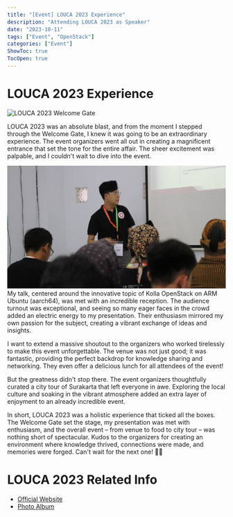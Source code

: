 ```yaml
---
title: "[Event] LOUCA 2023 Experience"
description: "Attending LOUCA 2023 as Speaker"
date: "2023-10-11"
tags: ["Event", "OpenStack"]
categories: ["Event"]
ShowToc: true
TocOpen: true
---
```



# LOUCA 2023 Experience
![LOUCA 2023 Welcome Gate](/images/LOUCA23-WELCOME.jpg)

LOUCA 2023 was an absolute blast, and from the moment I stepped through the Welcome Gate, I knew it was going to be an extraordinary experience. The event organizers went all out in creating a magnificent entrance that set the tone for the entire affair. The sheer excitement was palpable, and I couldn't wait to dive into the event.

![LOUCA 2023 Speak](/images/LOUCA23-SESSION.jpg)
My talk, centered around the innovative topic of Kolla OpenStack on ARM Ubuntu (aarch64), was met with an incredible reception. The audience turnout was exceptional, and seeing so many eager faces in the crowd added an electric energy to my presentation. Their enthusiasm mirrored my own passion for the subject, creating a vibrant exchange of ideas and insights.

I want to extend a massive shoutout to the organizers who worked tirelessly to make this event unforgettable. The venue was not just good; it was fantastic, providing the perfect backdrop for knowledge sharing and networking. They even offer a delicious lunch for all attendees of the event!

But the greatness didn't stop there. The event organizers thoughtfully curated a city tour of Surakarta that left everyone in awe. Exploring the local culture and soaking in the vibrant atmosphere added an extra layer of enjoyment to an already incredible event.

In short, LOUCA 2023 was a holistic experience that ticked all the boxes. The Welcome Gate set the stage, my presentation was met with enthusiasm, and the overall event – from venue to food to city tour – was nothing short of spectacular. Kudos to the organizers for creating an environment where knowledge thrived, connections were made, and memories were forged. Can't wait for the next one! 🚀✨


# LOUCA 2023 Related Info
- [Official Website](https://louca.id/)
- [Photo Album](https://s.id/louca23-community-album)
